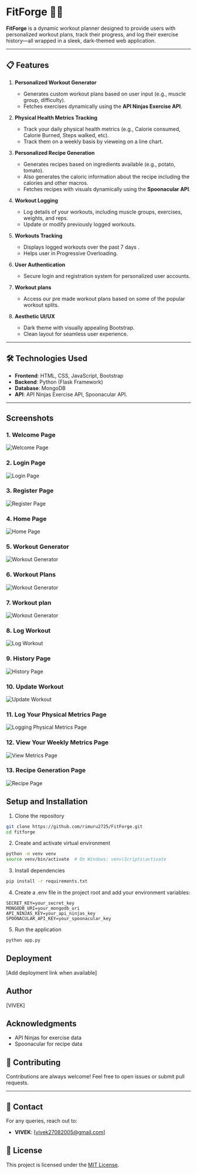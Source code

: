 # FitForge 🏋️‍♂️

**FitForge** is a dynamic workout planner designed to provide users with personalized workout plans, track their progress, and log their exercise history—all wrapped in a sleek, dark-themed web application.

---

## 📋 **Features**

1. **Personalized Workout Generator**  
   - Generates custom workout plans based on user input (e.g., muscle group, difficulty).  
   - Fetches exercises dynamically using the **API Ninjas Exercise API**.  

2. **Physical Health Metrics Tracking**  
   - Track your daily physical health metrics (e.g., Calorie consumed, Calorie Burned, Steps walked, etc).  
   - Track them on a weekly basis by vieweing on a line chart.

3. **Personalized Recipe Generation**  
   - Generates  recipes based on ingredients available (e.g., potato, tomato).  
   - Also generates the caloric information about the recipe including the calories and other macros.   
   - Fetches recipes with visuals dynamically using the **Spoonacular API**.  

4. **Workout Logging**  
   - Log details of your workouts, including muscle groups, exercises, weights, and reps.  
   - Update or modify previously logged workouts.  

5. **Workouts Tracking**  
   - Displays logged workouts over the past 7 days .
   - Helps user in Progressive Overloading.  

6. **User Authentication**  
   - Secure login and registration system for personalized user accounts.  

7. **Workout plans**  
   - Access our pre made workout plans based on some of the popular workout splits. 

8. **Aesthetic UI/UX**  
   - Dark theme with visually appealing Bootstrap.  
   - Clean layout for seamless user experience.  

---

## 🛠️ **Technologies Used**

- **Frontend**: HTML, CSS, JavaScript, Bootstrap 
- **Backend**: Python (Flask Framework)  
- **Database**: MongoDB  
- **API**: API Ninjas Exercise API, Spoonacular API. 

---

## Screenshots

### 1. Welcome Page
![Welcome Page](screenshots/welcome.png)

### 2. Login Page
![Login Page](screenshots/login.png)

### 3. Register Page
![Register Page](screenshots/register.png)

### 4. Home Page
![Home Page](screenshots/home.png)

### 5. Workout Generator
![Workout Generator](screenshots/workout_generator.png)

### 6. Workout Plans
![Workout Generator](screenshots/workout_plan1.png)

### 7. Workout plan
![Workout Generator](screenshots/workout_plan2.png)

### 8. Log Workout
![Log Workout](screenshots/workout_logging.png)

### 9. History Page
![History Page](screenshots/history.png)

### 10. Update Workout
![Update Workout](screenshots/update.png)

### 11. Log Your Physical Metrics Page
![Logging Physical Metrics Page](screenshots/metrics.png)

### 12. View Your Weekly Metrics Page
![View Metrics Page](screenshots/viewmetrics.png)

### 13. Recipe Generation Page
![Recipe Page](screenshots/recipes.png)




## Setup and Installation

1. Clone the repository
```bash
git clone https://github.com/rimuru2725/FitForge.git
cd fitforge
```

2. Create and activate virtual environment
```bash
python -m venv venv
source venv/bin/activate  # On Windows: venv\Scripts\activate
```

3. Install dependencies
```bash
pip install -r requirements.txt
```

4. Create a .env file in the project root and add your environment variables:
```
SECRET_KEY=your_secret_key
MONGODB_URI=your_mongodb_uri
API_NINJAS_KEY=your_api_ninjas_key
SPOONACULAR_API_KEY=your_spoonacular_key
```

5. Run the application
```bash
python app.py
```

## Deployment

[Add deployment link when available]

## Author

[VIVEK]

## Acknowledgments

- API Ninjas for exercise data
- Spoonacular for recipe data

## 🤝 **Contributing**  
Contributions are always welcome! Feel free to open issues or submit pull requests.  

---

## 📧 **Contact**  
For any queries, reach out to:  
- **VIVEK**: [vivek27082005@gmail.com] 


## 📄 **License**  
This project is licensed under the [MIT License](LICENSE). 